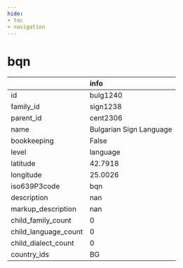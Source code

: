 ```yaml
---
hide:
- toc
- navigation
---
```

# bqn
|                      | info                    |
|:---------------------|:------------------------|
| id                   | bulg1240                |
| family_id            | sign1238                |
| parent_id            | cent2306                |
| name                 | Bulgarian Sign Language |
| bookkeeping          | False                   |
| level                | language                |
| latitude             | 42.7918                 |
| longitude            | 25.0026                 |
| iso639P3code         | bqn                     |
| description          | nan                     |
| markup_description   | nan                     |
| child_family_count   | 0                       |
| child_language_count | 0                       |
| child_dialect_count  | 0                       |
| country_ids          | BG                      |